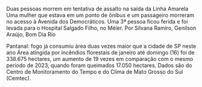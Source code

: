 Duas pessoas morrem em tentativa de assalto na saída da Linha Amarela
Uma mulher que estava em um ponto de ônibus e um passageiro morreram no acesso à Avenida dos Democráticos. Uma 3ª pessoa ficou ferida e foi levada para o Hospital Salgado Filho, no Méier.
Por Silvana Ramiro, Genilson Araújo, Bom Dia Rio

Pantanal: fogo já consumiu área duas vezes maior que a cidade de SP neste ano
Área atingida por incêndios florestais de janeiro até domingo (16) foi de 338.675 hectares, um aumento de 19 vezes em comparação com o mesmo período de 2023, quando foram queimados 17.050 hectares. Dados são do Centro de Monitoramento do Tempo e do Clima de Mato Grosso do Sul (Cemtec).
